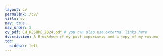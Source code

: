```yaml
---
layout: cv
permalink: /cv/
title: cv
nav: true
nav_order: 5
cv_pdf: CH_RESUME_2024.pdf # you can also use external links here
description: A Breakdown of my past experience and a copy of my resume for a consice breakdown.
toc:
  sidebar: left
---
```


